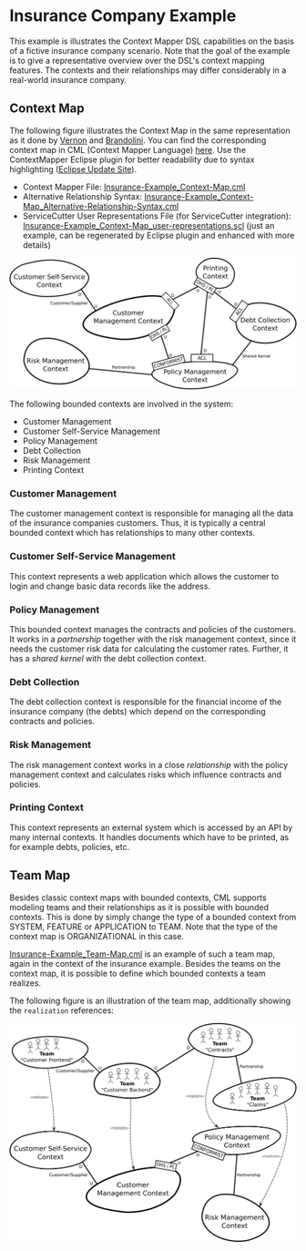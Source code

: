 # Insurance Company Example

This example is illustrates the Context Mapper DSL capabilities on the basis of a fictive insurance company scenario. 
Note that the goal of the example is to give a representative overview over the DSL's context mapping features. The contexts and their relationships may differ considerably in a real-world insurance company.

## Context Map
The following figure illustrates the Context Map in the same representation as it done by [Vernon][1] and [Brandolini][2].
You can find the corresponding context map in CML (Context Mapper Language) [here](./Insurance-Example_Context-Map.cml). Use the ContextMapper Eclipse plugin for better readability due to syntax highlighting ([Eclipse Update Site](https://dl.bintray.com/contextmapper/context-mapping-dsl/updates/)).

 * Context Mapper File: [Insurance-Example_Context-Map.cml](./Insurance-Example_Context-Map.cml) 
 * Alternative Relationship Syntax: [Insurance-Example_Context-Map_Alternative-Relationship-Syntax.cml](./Insurance-Example_Context-Map_Alternative-Relationship-Syntax.cml)
 * ServiceCutter User Representations File (for ServiceCutter integration): [Insurance-Example_Context-Map_user-representations.scl](./Insurance-Example_Context-Map_user-representations.scl) (just an example, can be regenerated by Eclipse plugin and enhanced with more details)

![Insurance Company Example Context Map](./images/ContextMap-Illustration.png "Insurance Company Example Context Map")

The following bounded contexts are involved in the system:
 * Customer Management
 * Customer Self-Service Management
 * Policy Management
 * Debt Collection
 * Risk Management
 * Printing Context
 
### Customer Management
The customer management context is responsible for managing all the data of the insurance companies customers. Thus, it is typically a central bounded context which has relationships to many other contexts.

### Customer Self-Service Management
This context represents a web application which allows the customer to login and change basic data records like the address.

### Policy Management
This bounded context manages the contracts and policies of the customers. It works in a _partnership_ together with the risk management context, since it needs the customer risk data for calculating the customer rates. Further, it has a _shared kernel_ with the debt collection context. 

### Debt Collection
The debt collection context is responsible for the financial income of the insurance company (the debts) which depend on the corresponding contracts and policies.

### Risk Management
The risk management context works in a close _relationship_ with the policy management context and calculates risks which influence contracts and policies.

### Printing Context
This context represents an external system which is accessed by an API by many internal contexts. It handles documents which have to be printed, as for example debts, policies, etc.

## Team Map
Besides classic context maps with bounded contexts, CML supports modeling teams and their relationships as it is possible with bounded contexts. This is done by simply change the type of a bounded context from SYSTEM, FEATURE or APPLICATION to TEAM. Note that the type of the context map is ORGANIZATIONAL in this case.

[Insurance-Example_Team-Map.cml](./Insurance-Example_Team-Map.cml) is an example of such a team map, again in the context of the insurance example. Besides the teams on the context map, it is possible to define which bounded contexts a team realizes.

The following figure is an illustration of the team map, additionally showing the `realization` references:

![Insurance Company Example Team Map](./images/TeamMap-Illustration.png "Insurance Company Example Team Map")

[1]: https://www.amazon.de/Implementing-Domain-Driven-Design-Vaughn-Vernon/dp/0321834577
[2]: https://www.infoq.com/articles/ddd-contextmapping
